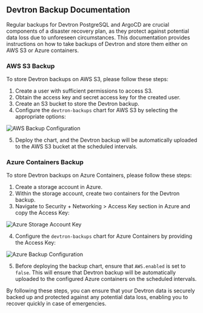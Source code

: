 ## Devtron Backup Documentation

Regular backups for Devtron PostgreSQL and ArgoCD are crucial components of a disaster recovery plan, as they protect against potential data loss due to unforeseen circumstances. This documentation provides instructions on how to take backups of Devtron and store them either on AWS S3 or Azure containers.

### AWS S3 Backup

To store Devtron backups on AWS S3, please follow these steps:

1. Create a user with sufficient permissions to access S3.
2. Obtain the access key and secret access key for the created user.
3. Create an S3 bucket to store the Devtron backup.
4. Configure the `devtron-backups` chart for AWS S3 by selecting the appropriate options:

![AWS Backup Configuration](https://devtron-public-asset.s3.us-east-2.amazonaws.com/images/install-devtron/backup/aws-backup-config.jpg)

5. Deploy the chart, and the Devtron backup will be automatically uploaded to the AWS S3 bucket at the scheduled intervals.

### Azure Containers Backup

To store Devtron backups on Azure Containers, please follow these steps:

1. Create a storage account in Azure.
2. Within the storage account, create two containers for the Devtron backup.
3. Navigate to Security + Networking > Access Key section in Azure and copy the Access Key:

![Azure Storage Account Key](https://devtron-public-asset.s3.us-east-2.amazonaws.com/images/install-devtron/backup/azure-sa-key.jpg)

4. Configure the `devtron-backups` chart for Azure Containers by providing the Access Key:

![Azure Backup Configuration](https://devtron-public-asset.s3.us-east-2.amazonaws.com/images/install-devtron/backup/azure-backup-config.jpg)

5. Before deploying the backup chart, ensure that `AWS.enabled` is set to `false`. This will ensure that Devtron backup will be automatically uploaded to the configured Azure containers on the scheduled intervals.

By following these steps, you can ensure that your Devtron data is securely backed up and protected against any potential data loss, enabling you to recover quickly in case of emergencies.

